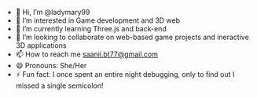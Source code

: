 - 👋 Hi, I’m @ladymary99
- 👀 I’m interested in Game development and 3D web
- 🌱 I’m currently learning Three.js and back-end 
- 💞️ I’m looking to collaborate on web-based game projects and ineractive 3D applications
- 📫 How to reach me saanii.bt77@gmail.com
- 😄 Pronouns: She/Her
- ⚡ Fun fact: I once spent an entire night debugging, only to find out I missed a single semicolon!

<!---
ladymary99/ladymary99 is a ✨ special ✨ repository because its `README.md` (this file) appears on your GitHub profile.
You can click the Preview link to take a look at your changes.
--->

